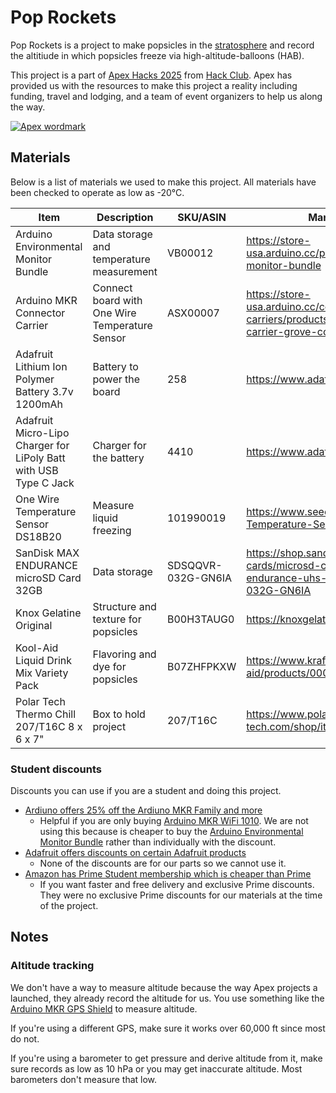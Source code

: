 # Pop Rockets

Pop Rockets is a project to make popsicles in the [stratosphere](https://en.wikipedia.org/wiki/Stratosphere) and record the altitiude in which popsicles freeze via high-altitude-balloons (HAB).

This project is a part of [Apex Hacks 2025](https://apex.hackclub.com) from [Hack Club](https://hackclub.com). Apex has provided us with the resources to make this project a reality including funding, travel and lodging, and a team of event organizers to help us along the way.

[![Apex wordmark](https://apex.hackclub.com/_astro/wordmark.D2ClV-3K_TMzl.webp)](https://apex.hackclub.com)

## Materials

Below is a list of materials we used to make this project. All materials have been checked to operate as low as -20°C.

| Item                                                             | Description                                    | SKU/ASIN            | Manufacturer Link                                                                                                       | Amazon Link                          |
| ---------------------------------------------------------------- | ---------------------------------------------- | ------------------- | ----------------------------------------------------------------------------------------------------------------------- | ------------------------------------ |
| Arduino Environmental Monitor Bundle                             | Data storage and temperature measurement       | VB00012             | https://store-usa.arduino.cc/products/environmental-monitor-bundle                                                      | https://www.amazon.com/dp/B0B39S11K1 |
| Arduino MKR Connector Carrier                                    | Connect board with One Wire Temperature Sensor | ASX00007            | https://store-usa.arduino.cc/collections/shields-carriers/products/arduino-mkr-connector-carrier-grove-compatible       | https://www.amazon.com/dp/B07JKVW8XT |
| Adafruit Lithium Ion Polymer Battery 3.7v 1200mAh                | Battery to power the board                     | 258                 | https://www.adafruit.com/product/258                                                                                    | https://www.amazon.com/dp/B00J2QET64 |
| Adafruit Micro-Lipo Charger for LiPoly Batt with USB Type C Jack | Charger for the battery                        | 4410                | https://www.adafruit.com/product/4410                                                                                   | https://www.amazon.com/dp/B08168GWVJ |
| One Wire Temperature Sensor DS18B20                              | Measure liquid freezing                        | 101990019           | https://www.seeedstudio.com/One-Wire-Temperature-Sensor-p-1235.html                                                     |                                      |
| SanDisk MAX ENDURANCE microSD Card 32GB                          | Data storage                                   | SDSQQVR-032G-GN6IA  | https://shop.sandisk.com/products/memory-cards/microsd-cards/sandisk-max-endurance-uhs-i-microsd?sku=SDSQQVR-032G-GN6IA | https://www.amazon.com/dp/B084CJLNM4 |
| Knox Gelatine Original                                           | Structure and texture for popsicles            | B00H3TAUG0          | https://knoxgelatine.com                                                                                                | https://www.amazon.com/dp/B00H3TAUG0 |
| Kool-Aid Liquid Drink Mix Variety Pack                           | Flavoring and dye for popsicles                | B07ZHFPKXW          | https://www.kraftheinz.com/kool-aid/products/00043000005743                                                             | https://www.amazon.com/dp/B07ZHFPKXW |
| Polar Tech Thermo Chill 207/T16C 8 x 6 x 7"                      | Box to hold project                            | 207/T16C            | https://www.polar-tech.com/shop/item/207%2Ft16c                                                                         | https://www.amazon.com/dp/B007ICA67U |

### Student discounts

Discounts you can use if you are a student and doing this project.

- [Ardiuno offers 25% off the Ardiuno MKR Family and more](https://www.arduino.cc/education/github-students)
  - Helpful if you are only buying [Arduino MKR WiFi 1010](https://store.arduino.cc/products/arduino-mkr-wifi-1010). We are not using this because is cheaper to buy the [Arduino Environmental Monitor Bundle](https://store-usa.arduino.cc/products/environmental-monitor-bundle) rather than individually with the discount.
- [Adafruit offers discounts on certain Adafruit products](https://www.adafruit.com/github-students)
  - None of the discounts are for our parts so we cannot use it.
- [Amazon has Prime Student membership which is cheaper than Prime](https://www.amazon.com/joinstudent)
  - If you want faster and free delivery and exclusive Prime discounts. They were no exclusive Prime discounts for our materials at the time of the project.

## Notes

### Altitude tracking

We don't have a way to measure altitude because the way Apex projects a launched, they already record the altitude for us. You use something like the [Arduino MKR GPS Shield](https://store.arduino.cc/products/arduino-mkr-gps-shield) to measure altitude.

If you're using a different GPS, make sure it works over 60,000 ft since most do not.

If you're using a barometer to get pressure and derive altitude from it, make sure records as low as 10 hPa or you may get inaccurate altitude. Most barometers don't measure that low.
